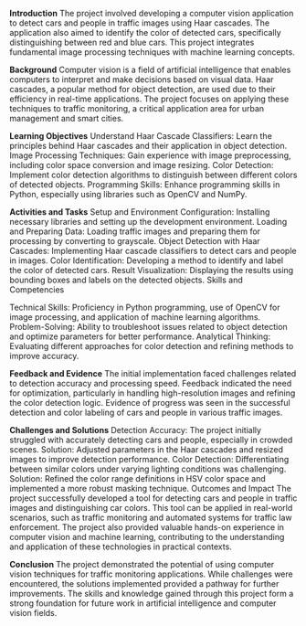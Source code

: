 **Introduction**
The project involved developing a computer vision application to detect cars and people in traffic images using Haar cascades. The application also aimed to identify the color of detected cars, specifically distinguishing between red and blue cars. This project integrates fundamental image processing techniques with machine learning concepts.

**Background**
Computer vision is a field of artificial intelligence that enables computers to interpret and make decisions based on visual data. Haar cascades, a popular method for object detection, are used due to their efficiency in real-time applications. The project focuses on applying these techniques to traffic monitoring, a critical application area for urban management and smart cities.

**Learning Objectives**
Understand Haar Cascade Classifiers: Learn the principles behind Haar cascades and their application in object detection.
Image Processing Techniques: Gain experience with image preprocessing, including color space conversion and image resizing.
Color Detection: Implement color detection algorithms to distinguish between different colors of detected objects.
Programming Skills: Enhance programming skills in Python, especially using libraries such as OpenCV and NumPy.

**Activities and Tasks**
Setup and Environment Configuration: Installing necessary libraries and setting up the development environment.
Loading and Preparing Data: Loading traffic images and preparing them for processing by converting to grayscale.
Object Detection with Haar Cascades: Implementing Haar cascade classifiers to detect cars and people in images.
Color Identification: Developing a method to identify and label the color of detected cars.
Result Visualization: Displaying the results using bounding boxes and labels on the detected objects.
Skills and Competencies

Technical Skills: Proficiency in Python programming, use of OpenCV for image processing, and application of machine learning algorithms.
Problem-Solving: Ability to troubleshoot issues related to object detection and optimize parameters for better performance.
Analytical Thinking: Evaluating different approaches for color detection and refining methods to improve accuracy.

**Feedback and Evidence**
The initial implementation faced challenges related to detection accuracy and processing speed. Feedback indicated the need for optimization, particularly in handling high-resolution images and refining the color detection logic. Evidence of progress was seen in the successful detection and color labeling of cars and people in various traffic images.

**Challenges and Solutions**
Detection Accuracy: The project initially struggled with accurately detecting cars and people, especially in crowded scenes. Solution: Adjusted parameters in the Haar cascades and resized images to improve detection performance.
Color Detection: Differentiating between similar colors under varying lighting conditions was challenging. Solution: Refined the color range definitions in HSV color space and implemented a more robust masking technique.
Outcomes and Impact
The project successfully developed a tool for detecting cars and people in traffic images and distinguishing car colors. This tool can be applied in real-world scenarios, such as traffic monitoring and automated systems for traffic law enforcement. The project also provided valuable hands-on experience in computer vision and machine learning, contributing to the understanding and application of these technologies in practical contexts.

**Conclusion**
The project demonstrated the potential of using computer vision techniques for traffic monitoring applications. While challenges were encountered, the solutions implemented provided a pathway for further improvements. The skills and knowledge gained through this project form a strong foundation for future work in artificial intelligence and computer vision fields.
